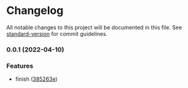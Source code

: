 # Changelog

All notable changes to this project will be documented in this file. See [standard-version](https://github.com/conventional-changelog/standard-version) for commit guidelines.

### 0.0.1 (2022-04-10)


### Features

* finish ([385263e](https://github.com/fupengl/parsed-tsconfig/commit/385263e213a7ff854c4f625323e20e893755d621))
